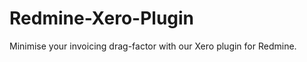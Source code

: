 Redmine-Xero-Plugin
===================

Minimise your invoicing drag-factor with our Xero plugin for Redmine.
